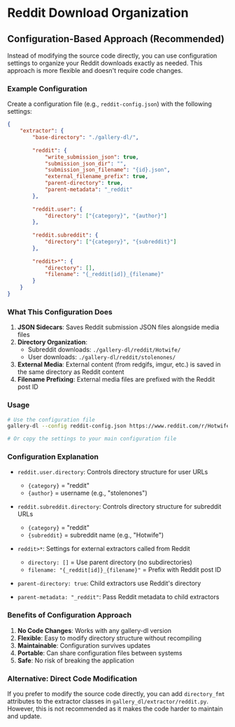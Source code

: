 # Reddit Download Organization

## Configuration-Based Approach (Recommended)

Instead of modifying the source code directly, you can use configuration settings to organize your Reddit downloads exactly as needed. This approach is more flexible and doesn't require code changes.

### Example Configuration

Create a configuration file (e.g., `reddit-config.json`) with the following settings:

```json
{
    "extractor": {
        "base-directory": "./gallery-dl/",
        
        "reddit": {
            "write_submission_json": true,
            "submission_json_dir": "",
            "submission_json_filename": "{id}.json",
            "external_filename_prefix": true,
            "parent-directory": true,
            "parent-metadata": "_reddit"
        },
        
        "reddit.user": {
            "directory": ["{category}", "{author}"]
        },
        
        "reddit.subreddit": {
            "directory": ["{category}", "{subreddit}"]
        },
        
        "reddit>*": {
            "directory": [],
            "filename": "{_reddit[id]}_{filename}"
        }
    }
}
```

### What This Configuration Does

1. **JSON Sidecars**: Saves Reddit submission JSON files alongside media files
2. **Directory Organization**:
   - Subreddit downloads: `./gallery-dl/reddit/Hotwife/`
   - User downloads: `./gallery-dl/reddit/stolenones/`
3. **External Media**: External content (from redgifs, imgur, etc.) is saved in the same directory as Reddit content
4. **Filename Prefixing**: External media files are prefixed with the Reddit post ID

### Usage

```bash
# Use the configuration file
gallery-dl --config reddit-config.json https://www.reddit.com/r/Hotwife

# Or copy the settings to your main configuration file
```

### Configuration Explanation

- `reddit.user.directory`: Controls directory structure for user URLs
  - `{category}` = "reddit"
  - `{author}` = username (e.g., "stolenones")
  
- `reddit.subreddit.directory`: Controls directory structure for subreddit URLs
  - `{category}` = "reddit" 
  - `{subreddit}` = subreddit name (e.g., "Hotwife")
  
- `reddit>*`: Settings for external extractors called from Reddit
  - `directory: []` = Use parent directory (no subdirectories)
  - `filename: "{_reddit[id]}_{filename}"` = Prefix with Reddit post ID

- `parent-directory: true`: Child extractors use Reddit's directory
- `parent-metadata: "_reddit"`: Pass Reddit metadata to child extractors

### Benefits of Configuration Approach

1. **No Code Changes**: Works with any gallery-dl version
2. **Flexible**: Easy to modify directory structure without recompiling
3. **Maintainable**: Configuration survives updates
4. **Portable**: Can share configuration files between systems
5. **Safe**: No risk of breaking the application

### Alternative: Direct Code Modification

If you prefer to modify the source code directly, you can add `directory_fmt` attributes to the extractor classes in `gallery_dl/extractor/reddit.py`. However, this is not recommended as it makes the code harder to maintain and update.